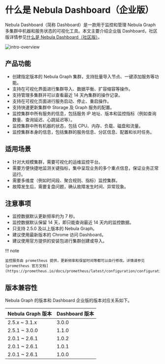 # 什么是 Nebula Dashboard（企业版）

Nebula Dashboard（简称 Dashboard）是一款用于监控和管理 Nebula Graph 多集群中机器和服务状态的可视化工具。本文主要介绍企业版 Dashboard，社区版详情参见[什么是 Nebula Dashboard（社区版）](../nebula-dashboard/1.what-is-dashboard.md)。

![intro-overview](https://docs-cdn.nebula-graph.com.cn/figures/intro-overview-2022-4-14_cn.gif)
## 产品功能

- 创建指定版本的 Nebula Graph 集群，支持批量导入节点、一键添加服务等功能。
- 支持在可视化界面进行集群导入、数据平衡、扩容缩容等操作。
- 支持管理多集群并可以查看最近 14 天內集群的操作记录。
- 支持在可视化页面进行服务启动、停止、重启操作。
- 支持快速更新集群中 Storage 及 Graph 服务的配置。
- 监控集群中所有服务的信息，包括服务 IP 地址、版本和监控指标（例如查询数量、查询延迟、心跳延迟等）。
- 监控集群中所有机器的状态，包括 CPU、内存、负载、磁盘和流量。
- 监控集群本身的信息，包括集群的服务信息、分区信息、配置和长时任务。

## 适用场景

- 针对大规模集群，需要可视化的运维监控平台。
- 需要方便快捷地监测关键指标，集中呈现业务的多个重点信息，保证业务正常运行。
- 需要多维度（例如时间段、聚合规则、指标）监控集群。
- 故障发生后，需要复盘问题，确认故障发生时间、异常现象。

## 注意事项

- 监控数据默认更新频率约为 7 秒。
- 监控数据默认保留 14 天，即只能查询最近 14 天内的监控数据。
- 只支持 2.5.0 及以上版本的 Nebula Graph。
- 建议使用最新版本的 Chrome 访问 Dashboard。
- 建议使用官方提供的安装包进行集群创建或导入。

!!! note

    监控服务由 prometheus 提供，更新频率和保留时间等都可以自行修改。详情请参见 [prometheus 官方文档](https://prometheus.io/docs/prometheus/latest/configuration/configuration/)。

## 版本兼容性

Nebula Graph 的版本和 Dashboard 企业版的版本对应关系如下。

|Nebula Graph 版本|Dashboard 版本|
|:---|:---|
|2.5.x ~ 3.1.x|3.0.0|
|2.5.1 ~ 3.0.0|1.1.0|
|2.0.1 ~ 2.6.1|1.0.2|
|2.0.1 ~ 2.6.1|1.0.1|
|2.0.1 ~ 2.6.1|1.0.0|

